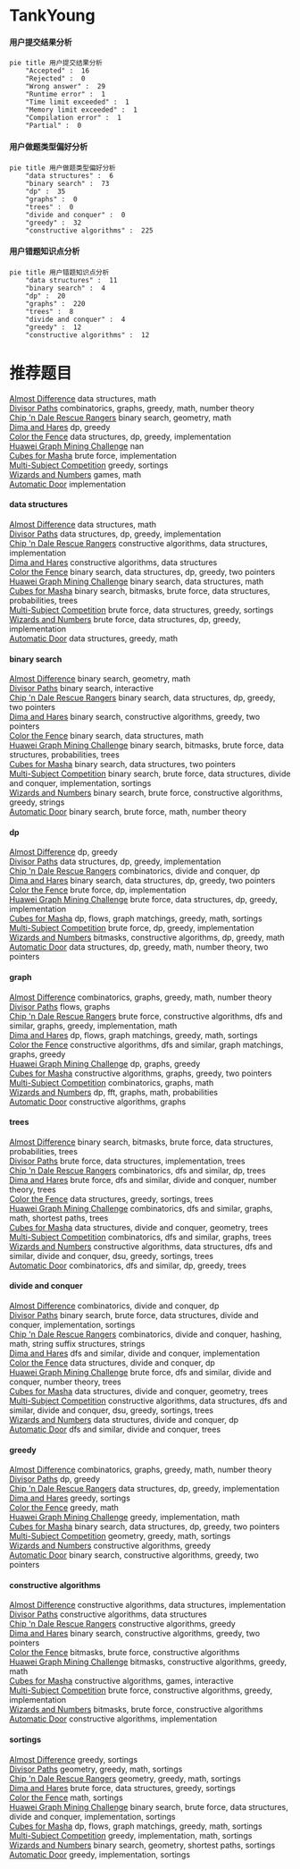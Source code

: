 # TankYoung
<!-- tabs:start -->
#### **用户提交结果分析**

```mermaid
pie title 用户提交结果分析
    "Accepted" :  16
    "Rejected" :  0
    "Wrong answer" :  29
    "Runtime error" :  1
    "Time limit exceeded" :  1
    "Memory limit exceeded" :  1
    "Compilation error" :  1
    "Partial" :  0
```
#### **用户做题类型偏好分析**

```mermaid
pie title 用户做题类型偏好分析
    "data structures" :  6
    "binary search" :  73
    "dp" :  35
    "graphs" :  0
    "trees" :  0
    "divide and conquer" :  0
    "greedy" :  32
    "constructive algorithms" :  225
```
#### **用户错题知识点分析**

```mermaid
pie title 用户错题知识点分析
    "data structures" :  11
    "binary search" :  4
    "dp" :  20
    "graphs" :  220
    "trees" :  8
    "divide and conquer" :  4
    "greedy" :  12
    "constructive algorithms" :  12
```
<!-- tabs:end -->
# 推荐题目
[Almost Difference](http://codeforces.com/problemset/problem/903/D)		data structures,
                        math		  
[Divisor Paths](http://codeforces.com/problemset/problem/1334/E)		combinatorics,
                        graphs,
                        greedy,
                        math,
                        number theory		  
[Chip 'n Dale Rescue Rangers](https://codeforces.com/contest/591/problem/D)		binary search,
                        geometry,
                        math		  
[Dima and Hares](http://codeforces.com/problemset/problem/358/D)		dp,
                        greedy		  
[Color the Fence](http://codeforces.com/problemset/problem/349/B)		data structures,
                        dp,
                        greedy,
                        implementation		  
[Huawei Graph Mining Challenge](https://codeforces.com/contest/1378/problem/A2)		nan		  
[Cubes for Masha](http://codeforces.com/problemset/problem/887/B)		brute force,
                        implementation		  
[Multi-Subject Competition](http://codeforces.com/problemset/problem/1082/C)		greedy,
                        sortings		  
[Wizards and Numbers](http://codeforces.com/problemset/problem/167/C)		games,
                        math		  
[Automatic Door](http://codeforces.com/problemset/problem/883/A)		implementation		  
<!-- tabs:start -->
#### **data structures**
[Almost Difference](http://codeforces.com/problemset/problem/903/D)		data structures,
                        math		  
[Divisor Paths](http://codeforces.com/problemset/problem/349/B)		data structures,
                        dp,
                        greedy,
                        implementation		  
[Chip 'n Dale Rescue Rangers](https://codeforces.com/contest/157/problem/D)		constructive algorithms,
                        data structures,
                        implementation		  
[Dima and Hares](http://codeforces.com/problemset/problem/1329/D)		constructive algorithms,
                        data structures		  
[Color the Fence](http://codeforces.com/problemset/problem/1492/C)		binary search,
                        data structures,
                        dp,
                        greedy,
                        two pointers		  
[Huawei Graph Mining Challenge](http://codeforces.com/problemset/problem/1490/G)		binary search,
                        data structures,
                        math		  
[Cubes for Masha](http://codeforces.com/problemset/problem/1479/D)		binary search,
                        bitmasks,
                        brute force,
                        data structures,
                        probabilities,
                        trees		  
[Multi-Subject Competition](http://codeforces.com/problemset/problem/1497/A)		brute force,
                        data structures,
                        greedy,
                        sortings		  
[Wizards and Numbers](http://codeforces.com/problemset/problem/1491/C)		brute force,
                        data structures,
                        dp,
                        greedy,
                        implementation		  
[Automatic Door](http://codeforces.com/problemset/problem/1492/B)		data structures,
                        greedy,
                        math		  
#### **binary search**
[Almost Difference](https://codeforces.com/contest/591/problem/D)		binary search,
                        geometry,
                        math		  
[Divisor Paths](https://codeforces.com/contest/1020/problem/D)		binary search,
                        interactive		  
[Chip 'n Dale Rescue Rangers](http://codeforces.com/problemset/problem/1492/C)		binary search,
                        data structures,
                        dp,
                        greedy,
                        two pointers		  
[Dima and Hares](http://codeforces.com/problemset/problem/1463/D)		binary search,
                        constructive algorithms,
                        greedy,
                        two pointers		  
[Color the Fence](http://codeforces.com/problemset/problem/1490/G)		binary search,
                        data structures,
                        math		  
[Huawei Graph Mining Challenge](http://codeforces.com/problemset/problem/1479/D)		binary search,
                        bitmasks,
                        brute force,
                        data structures,
                        probabilities,
                        trees		  
[Cubes for Masha](http://codeforces.com/problemset/problem/1436/E)		binary search,
                        data structures,
                        two pointers		  
[Multi-Subject Competition](http://codeforces.com/problemset/problem/1461/D)		binary search,
                        brute force,
                        data structures,
                        divide and conquer,
                        implementation,
                        sortings		  
[Wizards and Numbers](http://codeforces.com/problemset/problem/1493/C)		binary search,
                        brute force,
                        constructive algorithms,
                        greedy,
                        strings		  
[Automatic Door](http://codeforces.com/problemset/problem/1487/D)		binary search,
                        brute force,
                        math,
                        number theory		  
#### **dp**
[Almost Difference](http://codeforces.com/problemset/problem/358/D)		dp,
                        greedy		  
[Divisor Paths](http://codeforces.com/problemset/problem/349/B)		data structures,
                        dp,
                        greedy,
                        implementation		  
[Chip 'n Dale Rescue Rangers](http://codeforces.com/problemset/problem/383/E)		combinatorics,
                        divide and conquer,
                        dp		  
[Dima and Hares](http://codeforces.com/problemset/problem/1492/C)		binary search,
                        data structures,
                        dp,
                        greedy,
                        two pointers		  
[Color the Fence](https://codeforces.com/contest/1457/problem/C)		brute force,
                        dp,
                        implementation		  
[Huawei Graph Mining Challenge](http://codeforces.com/problemset/problem/1491/C)		brute force,
                        data structures,
                        dp,
                        greedy,
                        implementation		  
[Cubes for Masha](http://codeforces.com/problemset/problem/1437/C)		dp,
                        flows,
                        graph matchings,
                        greedy,
                        math,
                        sortings		  
[Multi-Subject Competition](http://codeforces.com/problemset/problem/1499/B)		brute force,
                        dp,
                        greedy,
                        implementation		  
[Wizards and Numbers](http://codeforces.com/problemset/problem/1491/D)		bitmasks,
                        constructive algorithms,
                        dp,
                        greedy,
                        math		  
[Automatic Door](http://codeforces.com/problemset/problem/1497/E1)		data structures,
                        dp,
                        greedy,
                        math,
                        number theory,
                        two pointers		  
#### **graph**
[Almost Difference](http://codeforces.com/problemset/problem/1334/E)		combinatorics,
                        graphs,
                        greedy,
                        math,
                        number theory		  
[Divisor Paths](http://codeforces.com/problemset/problem/212/A)		flows,
                        graphs		  
[Chip 'n Dale Rescue Rangers](http://codeforces.com/problemset/problem/1487/C)		brute force,
                        constructive algorithms,
                        dfs and similar,
                        graphs,
                        greedy,
                        implementation,
                        math		  
[Dima and Hares](http://codeforces.com/problemset/problem/1437/C)		dp,
                        flows,
                        graph matchings,
                        greedy,
                        math,
                        sortings		  
[Color the Fence](http://codeforces.com/problemset/problem/1470/D)		constructive algorithms,
                        dfs and similar,
                        graph matchings,
                        graphs,
                        greedy		  
[Huawei Graph Mining Challenge](http://codeforces.com/problemset/problem/1476/C)		dp,
                        graphs,
                        greedy		  
[Cubes for Masha](http://codeforces.com/problemset/problem/1304/D)		constructive algorithms,
                        graphs,
                        greedy,
                        two pointers		  
[Multi-Subject Competition](http://codeforces.com/problemset/problem/1475/C)		combinatorics,
                        graphs,
                        math		  
[Wizards and Numbers](http://codeforces.com/problemset/problem/553/E)		dp,
                        fft,
                        graphs,
                        math,
                        probabilities		  
[Automatic Door](http://codeforces.com/problemset/problem/1495/C)		constructive algorithms,
                        graphs		  
#### **trees**
[Almost Difference](http://codeforces.com/problemset/problem/1479/D)		binary search,
                        bitmasks,
                        brute force,
                        data structures,
                        probabilities,
                        trees		  
[Divisor Paths](http://codeforces.com/problemset/problem/1511/C)		brute force,
                        data structures,
                        implementation,
                        trees		  
[Chip 'n Dale Rescue Rangers](http://codeforces.com/problemset/problem/1499/F)		combinatorics,
                        dfs and similar,
                        dp,
                        trees		  
[Dima and Hares](http://codeforces.com/problemset/problem/1491/E)		brute force,
                        dfs and similar,
                        divide and conquer,
                        number theory,
                        trees		  
[Color the Fence](http://codeforces.com/problemset/problem/1466/D)		data structures,
                        greedy,
                        sortings,
                        trees		  
[Huawei Graph Mining Challenge](http://codeforces.com/problemset/problem/1495/D)		combinatorics,
                        dfs and similar,
                        graphs,
                        math,
                        shortest paths,
                        trees		  
[Cubes for Masha](http://codeforces.com/problemset/problem/1303/G)		data structures,
                        divide and conquer,
                        geometry,
                        trees		  
[Multi-Subject Competition](http://codeforces.com/problemset/problem/1454/E)		combinatorics,
                        dfs and similar,
                        graphs,
                        trees		  
[Wizards and Numbers](http://codeforces.com/problemset/problem/1494/D)		constructive algorithms,
                        data structures,
                        dfs and similar,
                        divide and conquer,
                        dsu,
                        greedy,
                        sortings,
                        trees		  
[Automatic Door](http://codeforces.com/problemset/problem/1292/C)		combinatorics,
                        dfs and similar,
                        dp,
                        greedy,
                        trees		  
#### **divide and conquer**
[Almost Difference](http://codeforces.com/problemset/problem/383/E)		combinatorics,
                        divide and conquer,
                        dp		  
[Divisor Paths](http://codeforces.com/problemset/problem/1461/D)		binary search,
                        brute force,
                        data structures,
                        divide and conquer,
                        implementation,
                        sortings		  
[Chip 'n Dale Rescue Rangers](http://codeforces.com/problemset/problem/1466/G)		combinatorics,
                        divide and conquer,
                        hashing,
                        math,
                        string suffix structures,
                        strings		  
[Dima and Hares](http://codeforces.com/problemset/problem/1490/D)		dfs and similar,
                        divide and conquer,
                        implementation		  
[Color the Fence](https://codeforces.com/contest/1483/problem/C)		data structures,
                        divide and conquer,
                        dp		  
[Huawei Graph Mining Challenge](http://codeforces.com/problemset/problem/1491/E)		brute force,
                        dfs and similar,
                        divide and conquer,
                        number theory,
                        trees		  
[Cubes for Masha](http://codeforces.com/problemset/problem/1303/G)		data structures,
                        divide and conquer,
                        geometry,
                        trees		  
[Multi-Subject Competition](http://codeforces.com/problemset/problem/1494/D)		constructive algorithms,
                        data structures,
                        dfs and similar,
                        divide and conquer,
                        dsu,
                        greedy,
                        sortings,
                        trees		  
[Wizards and Numbers](http://codeforces.com/problemset/problem/1482/E)		data structures,
                        divide and conquer,
                        dp		  
[Automatic Door](http://codeforces.com/problemset/problem/566/C)		dfs and similar,
                        divide and conquer,
                        trees		  
#### **greedy**
[Almost Difference](http://codeforces.com/problemset/problem/1334/E)		combinatorics,
                        graphs,
                        greedy,
                        math,
                        number theory		  
[Divisor Paths](http://codeforces.com/problemset/problem/358/D)		dp,
                        greedy		  
[Chip 'n Dale Rescue Rangers](http://codeforces.com/problemset/problem/349/B)		data structures,
                        dp,
                        greedy,
                        implementation		  
[Dima and Hares](http://codeforces.com/problemset/problem/1082/C)		greedy,
                        sortings		  
[Color the Fence](http://codeforces.com/problemset/problem/389/A)		greedy,
                        math		  
[Huawei Graph Mining Challenge](http://codeforces.com/problemset/problem/1267/J)		greedy,
                        implementation,
                        math		  
[Cubes for Masha](http://codeforces.com/problemset/problem/1492/C)		binary search,
                        data structures,
                        dp,
                        greedy,
                        two pointers		  
[Multi-Subject Competition](https://codeforces.com/contest/1496/problem/C)		geometry,
                        greedy,
                        math,
                        sortings		  
[Wizards and Numbers](http://codeforces.com/problemset/problem/1493/A)		constructive algorithms,
                        greedy		  
[Automatic Door](http://codeforces.com/problemset/problem/1463/D)		binary search,
                        constructive algorithms,
                        greedy,
                        two pointers		  
#### **constructive algorithms**
[Almost Difference](https://codeforces.com/contest/157/problem/D)		constructive algorithms,
                        data structures,
                        implementation		  
[Divisor Paths](http://codeforces.com/problemset/problem/1329/D)		constructive algorithms,
                        data structures		  
[Chip 'n Dale Rescue Rangers](http://codeforces.com/problemset/problem/1493/A)		constructive algorithms,
                        greedy		  
[Dima and Hares](http://codeforces.com/problemset/problem/1463/D)		binary search,
                        constructive algorithms,
                        greedy,
                        two pointers		  
[Color the Fence](https://codeforces.com/contest/1456/problem/B)		bitmasks,
                        brute force,
                        constructive algorithms		  
[Huawei Graph Mining Challenge](http://codeforces.com/problemset/problem/1492/D)		bitmasks,
                        constructive algorithms,
                        greedy,
                        math		  
[Cubes for Masha](https://codeforces.com/contest/1504/problem/D)		constructive algorithms,
                        games,
                        interactive		  
[Multi-Subject Competition](https://codeforces.com/contest/1483/problem/A)		brute force,
                        constructive algorithms,
                        greedy,
                        implementation		  
[Wizards and Numbers](https://codeforces.com/contest/1457/problem/D)		bitmasks,
                        brute force,
                        constructive algorithms		  
[Automatic Door](http://codeforces.com/problemset/problem/1513/A)		constructive algorithms,
                        implementation		  
#### **sortings**
[Almost Difference](http://codeforces.com/problemset/problem/1082/C)		greedy,
                        sortings		  
[Divisor Paths](https://codeforces.com/contest/1496/problem/C)		geometry,
                        greedy,
                        math,
                        sortings		  
[Chip 'n Dale Rescue Rangers](http://codeforces.com/problemset/problem/1495/A)		geometry,
                        greedy,
                        math,
                        sortings		  
[Dima and Hares](http://codeforces.com/problemset/problem/1497/A)		brute force,
                        data structures,
                        greedy,
                        sortings		  
[Color the Fence](http://codeforces.com/problemset/problem/1427/A)		math,
                        sortings		  
[Huawei Graph Mining Challenge](http://codeforces.com/problemset/problem/1461/D)		binary search,
                        brute force,
                        data structures,
                        divide and conquer,
                        implementation,
                        sortings		  
[Cubes for Masha](http://codeforces.com/problemset/problem/1437/C)		dp,
                        flows,
                        graph matchings,
                        greedy,
                        math,
                        sortings		  
[Multi-Subject Competition](http://codeforces.com/problemset/problem/1473/A)		greedy,
                        implementation,
                        math,
                        sortings		  
[Wizards and Numbers](http://codeforces.com/problemset/problem/1486/B)		binary search,
                        geometry,
                        shortest paths,
                        sortings		  
[Automatic Door](http://codeforces.com/problemset/problem/1480/B)		greedy,
                        implementation,
                        sortings		  
<!-- tabs:end -->
